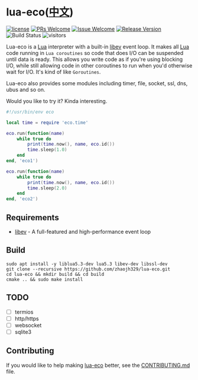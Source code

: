 # lua-eco([中文](/README_ZH.md))

[1]: https://img.shields.io/badge/license-MIT-brightgreen.svg?style=plastic
[2]: /LICENSE
[3]: https://img.shields.io/badge/PRs-welcome-brightgreen.svg?style=plastic
[4]: https://github.com/zhaojh329/lua-eco/pulls
[5]: https://img.shields.io/badge/Issues-welcome-brightgreen.svg?style=plastic
[6]: https://github.com/zhaojh329/lua-eco/issues/new
[7]: https://img.shields.io/badge/release-1.0.0-blue.svg?style=plastic
[8]: https://github.com/zhaojh329/lua-eco/releases
[9]: https://github.com/zhaojh329/lua-eco/workflows/build/badge.svg

[![license][1]][2]
[![PRs Welcome][3]][4]
[![Issue Welcome][5]][6]
[![Release Version][7]][8]
![Build Status][9]
![visitors](https://visitor-badge.laobi.icu/badge?page_id=zhaojh329.lua-eco)

[lua]: https://www.lua.org
[libev]: http://software.schmorp.de/pkg/libev.html

Lua-eco is a [Lua] interpreter with a built-in [libev] event loop. It makes
all [Lua] code running in `Lua coroutines` so code that does I/O can be
suspended until data is ready. This allows you write code as if you're using
blocking I/O, while still allowing code in other coroutines to run when you'd
otherwise wait for I/O. It's kind of like `Goroutines`.

Lua-eco also provides some modules including timer, file, socket, ssl, dns, ubus and so on.

Would you like to try it? Kinda interesting.

```lua
#!/usr/bin/env eco

local time = require 'eco.time'

eco.run(function(name)
    while true do
        print(time.now(), name, eco.id())
        time.sleep(1.0)
    end
end, 'eco1')

eco.run(function(name)
    while true do
        print(time.now(), name, eco.id())
        time.sleep(2.0)
    end
end, 'eco2')
```

## Requirements
* [libev] - A full-featured and high-performance event loop

## Build

    sudo apt install -y liblua5.3-dev lua5.3 libev-dev libssl-dev
    git clone --recursive https://github.com/zhaojh329/lua-eco.git
    cd lua-eco && mkdir build && cd build
    cmake .. && sudo make install

## TODO

- [ ] termios
- [ ] http/https
- [ ] websocket
- [ ] sqlite3

## Contributing
If you would like to help making [lua-eco](https://github.com/zhaojh329/lua-eco) better,
see the [CONTRIBUTING.md](https://github.com/zhaojh329/lua-eco/blob/master/CONTRIBUTING.md) file.
